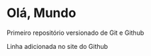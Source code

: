 # Olá, Mundo
 Primeiro repositório versionado de Git e Github
 
 Linha adicionada no site do Github
